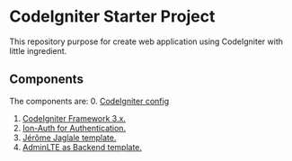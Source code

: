 # CodeIgniter Starter Project
This repository purpose for create web application using CodeIgniter with little ingredient.

## Components
The components are:
  0. [CodeIgniter config](https://github.com/satyakresna/codeigniter-config)
  1. [CodeIgniter Framework 3.x.](https://codeigniter.com/user_guide/)
  3. [Ion-Auth for Authentication.](http://benedmunds.com/ion_auth/)
  4. [Jérôme Jaglale template.](http://jeromejaglale.com/doc/php/codeigniter_template)
  5. [AdminLTE as Backend template.](https://almsaeedstudio.com/themes/AdminLTE/documentation/index.html)
